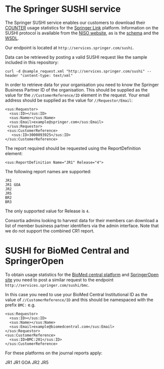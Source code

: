 # The Springer SUSHI service

The Springer SUSHI service enables our customers to download their [COUNTER](http://www.projectcounter.org/) usage statistics for the [Springer Link](http://link.springer.com) platform. Information on the SUSHI protocol is available from the [NISO website](http://www.niso.org/workrooms/sushi/), as is the [schema](http://www.niso.org/schemas/sushi/counter_sushi4_0.xsd) and the [WSDL](http://www.niso.org/schemas/sushi/counter_sushi4_0.wsdl).

Our endpoint is located at `http://services.springer.com/sushi`.

Data can be retrieved by posting a valid SUSHI request like the sample included in this repository:

    curl -d @sample_request.xml "http://services.springer.com/sushi" --header "content-type: text/xml"

In order to retrieve data for your organisation you need to know the Springer Business Partner ID of the organisation. This should be supplied as the value for the `//CustomerReference/ID` element in the request. Your email address should be supplied as the value for `//Requestor/Email`:

    <sus:Requestor>
      <sus:ID></sus:ID>
      <sus:Name></sus:Name>
      <sus:Email>example@springer.com</sus:Email>
     </sus:Requestor>
     <sus:CustomerReference>
       <sus:ID>3000093925</sus:ID>
    </sus:CustomerReference>

The report required should be requested using the ReportDefinition element:

    <sus:ReportDefinition Name="JR1" Release="4">

The following report names are supported:

    JR1
    JR1 GOA
    JR2
    JR5
    BR2
    BR3

The only supported value for Release is `4`.

Consortia admins looking to harvest data for their members can download a list of member business partner identifiers via the admin interface. Note that we do not support the combined CR1 report.

# SUSHI for BioMed Central and SpringerOpen

To obtain usage statistics for the [BioMed central platform](http://www.biomedcentral.com) and [SpringerOpen site](http://www.springeropen.com) you need to post a similar request to the endpoint `http://services.springer.com/sushi/bmc`.

In this case you need to use your BioMed Central Institutional ID as the value of `//CustomerReference/ID` and this should be namespaced with the prefix `BMC:` e.g.

    <sus:Requestor>
      <sus:ID></sus:ID>
      <sus:Name></sus:Name>
      <sus:Email>example@biomedcentral.com</sus:Email>
    </sus:Requestor>
    <sus:CustomerReference>
      <sus:ID>BMC:201</sus:ID>
    </sus:CustomerReference>

For these platforms on the journal reports apply:

JR1
JR1 GOA
JR2
JR5







